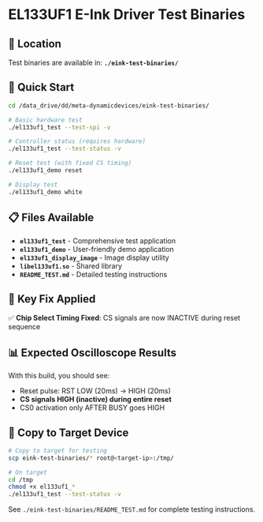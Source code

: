 # EL133UF1 E-Ink Driver Test Binaries

## 📍 Location
Test binaries are available in: **`./eink-test-binaries/`**

## 🚀 Quick Start

```bash
cd /data_drive/dd/meta-dynamicdevices/eink-test-binaries/

# Basic hardware test
./el133uf1_test --test-spi -v

# Controller status (requires hardware)
./el133uf1_test --test-status -v

# Reset test (with fixed CS timing)
./el133uf1_demo reset

# Display test
./el133uf1_demo white
```

## 📋 Files Available

- **`el133uf1_test`** - Comprehensive test application
- **`el133uf1_demo`** - User-friendly demo application  
- **`el133uf1_display_image`** - Image display utility
- **`libel133uf1.so`** - Shared library
- **`README_TEST.md`** - Detailed testing instructions

## 🔧 Key Fix Applied

✅ **Chip Select Timing Fixed**: CS signals are now INACTIVE during reset sequence

## 📊 Expected Oscilloscope Results

With this build, you should see:
- Reset pulse: RST LOW (20ms) → HIGH (20ms)
- **CS signals HIGH (inactive) during entire reset**
- CS0 activation only AFTER BUSY goes HIGH

## 📱 Copy to Target Device

```bash
# Copy to target for testing
scp eink-test-binaries/* root@<target-ip>:/tmp/

# On target
cd /tmp
chmod +x el133uf1_*
./el133uf1_test --test-status -v
```

See `./eink-test-binaries/README_TEST.md` for complete testing instructions.
